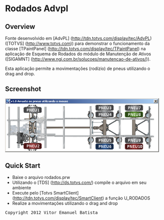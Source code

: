 
# Rodados Advpl
## Overview


Fonte desenvolvido em [AdvPL] (http://tdn.totvs.com/display/tec/AdvPL) ([TOTVS] (http://www.totvs.com)) para demonstrar o funcionamento da classe [TPaintPanel] (http://tdn.totvs.com/display/tec/TPaintPanel) na aplicação de Esquema de Rodados do módulo de Manutenção de Ativos ([SIGAMNT] (http://www.ngi.com.br/solucoes/manutencao-de-ativos/)).

Esta aplicação permite a movimentações (rodízio) de pneus utilizando o drag and drop.

## Screenshot
![Rodados Advpl](./docs/screenshot.png)

## Quick Start
* Baixe o arquivo rodados.prw
* Utilizando o [TDS] (http://ds.totvs.com/) compile o arquivo em seu ambiente
* Execute pelo [Totvs SmartClient] (http://tdn.totvs.com/display/tec/SmartClient) a função U_RODADOS
* Realize a movimentações utilizando o drag and drop



<pre>
Copyright 2012 Vitor Emanuel Batista
